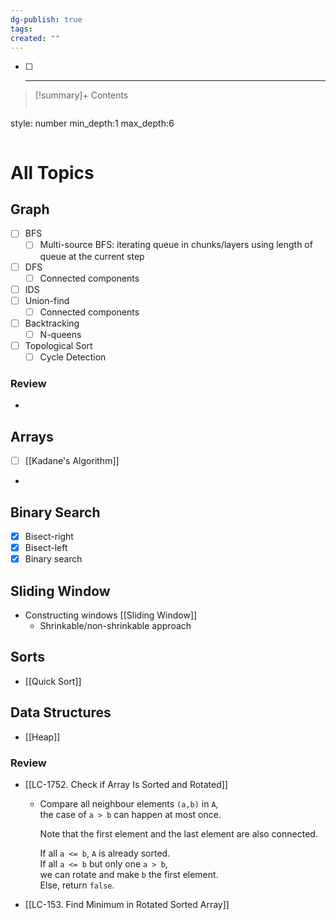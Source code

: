 ```yaml
---
dg-publish: true
tags: 
created: ""
---
```

- [ ] ---

>[!summary]+ Contents
>```toc
style: number
min_depth:1
max_depth:6 
>```

# All Topics

## Graph

- [ ] BFS
	- [ ] Multi-source BFS: iterating queue in chunks/layers using length of queue at the current step
- [ ] DFS
	- [ ] Connected components
- [ ] IDS
- [ ] Union-find
	- [ ] Connected components
- [ ] Backtracking
	- [ ] N-queens

- [ ] Topological Sort 
	- [ ] Cycle Detection

### Review 
- 
## Arrays
- [ ] [[Kadane's Algorithm]]
- 
## Binary Search
- [x] Bisect-right
- [x] Bisect-left
- [x] Binary search

## Sliding Window
- Constructing windows [[Sliding Window]]
	- Shrinkable/non-shrinkable approach

## Sorts
 - [[Quick Sort]]

## Data Structures
 - [[Heap]]
### Review
- [[LC-1752. Check if Array Is Sorted and Rotated]]  
	- Compare all neighbour elements `(a,b)` in `A`,  
		the case of `a > b` can happen at most once.
		
		Note that the first element and the last element are also connected.
		
		If all `a <= b`, `A` is already sorted.  
		If all `a <= b` but only one `a > b`,  
		we can rotate and make `b` the first element.  
		Else, return `false`.

- [[LC-153. Find Minimum in Rotated Sorted Array]]

